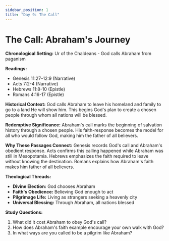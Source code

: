 ```yaml
---
sidebar_position: 1
title: "Day 9: The Call"
---
```


# The Call: Abraham's Journey

**Chronological Setting:** Ur of the Chaldeans - God calls Abraham from paganism

**Readings:**
- Genesis 11:27–12:9 (Narrative)
- Acts 7:2-4 (Narrative)
- Hebrews 11:8-10 (Epistle)
- Romans 4:16-17 (Epistle)

**Historical Context:** God calls Abraham to leave his homeland and family to go to a land He will show him. This begins God's plan to create a chosen people through whom all nations will be blessed.

**Redemptive Significance:** Abraham's call marks the beginning of salvation history through a chosen people. His faith-response becomes the model for all who would follow God, making him the father of all believers.

**Why These Passages Connect:** Genesis records God's call and Abraham's obedient response. Acts confirms this calling happened while Abraham was still in Mesopotamia. Hebrews emphasizes the faith required to leave without knowing the destination. Romans explains how Abraham's faith makes him father of all believers.

**Theological Threads:**
- **Divine Election:** God chooses Abraham
- **Faith's Obedience:** Believing God enough to act
- **Pilgrimage Life:** Living as strangers seeking a heavenly city
- **Universal Blessing:** Through Abraham, all nations blessed

**Study Questions:**
1. What did it cost Abraham to obey God's call?
2. How does Abraham's faith example encourage your own walk with God?
3. In what ways are you called to be a pilgrim like Abraham?